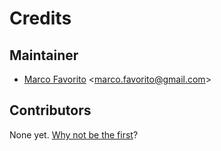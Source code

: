 # Credits

## Maintainer

* [Marco Favorito](https://github.com/marcofavorito) <[marco.favorito@gmail.com](mailto:marco.favorito@gmail.com)>

## Contributors

None yet. [Why not be the first](./contributing.md)? 
